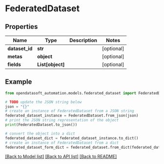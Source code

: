 # FederatedDataset


## Properties

Name | Type | Description | Notes
------------ | ------------- | ------------- | -------------
**dataset_id** | **str** |  | [optional] 
**metas** | **object** |  | [optional] 
**fields** | **List[object]** |  | [optional] 

## Example

```python
from opendatasoft_automation.models.federated_dataset import FederatedDataset

# TODO update the JSON string below
json = "{}"
# create an instance of FederatedDataset from a JSON string
federated_dataset_instance = FederatedDataset.from_json(json)
# print the JSON string representation of the object
print(FederatedDataset.to_json())

# convert the object into a dict
federated_dataset_dict = federated_dataset_instance.to_dict()
# create an instance of FederatedDataset from a dict
federated_dataset_form_dict = federated_dataset.from_dict(federated_dataset_dict)
```
[[Back to Model list]](../README.md#documentation-for-models) [[Back to API list]](../README.md#documentation-for-api-endpoints) [[Back to README]](../README.md)


